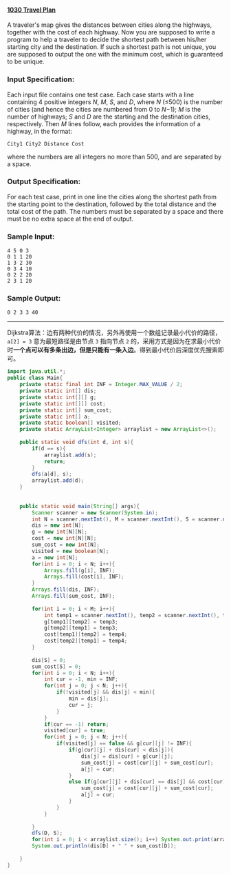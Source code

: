 #### [1030 Travel Plan](https://pintia.cn/problem-sets/994805342720868352/exam/problems/994805464397627392)

A traveler's map gives the distances between cities along the highways, together with the cost of each highway. Now you are supposed to write a program to help a traveler to decide the shortest path between his/her starting city and the destination. If such a shortest path is not unique, you are supposed to output the one with the minimum cost, which is guaranteed to be unique.

### Input Specification:

Each input file contains one test case. Each case starts with a line containing 4 positive integers *N*, *M*, *S*, and *D*, where *N* (≤500) is the number of cities (and hence the cities are numbered from 0 to *N*−1); *M* is the number of highways; *S* and *D* are the starting and the destination cities, respectively. Then *M* lines follow, each provides the information of a highway, in the format:

```
City1 City2 Distance Cost
```

where the numbers are all integers no more than 500, and are separated by a space.

### Output Specification:

For each test case, print in one line the cities along the shortest path from the starting point to the destination, followed by the total distance and the total cost of the path. The numbers must be separated by a space and there must be no extra space at the end of output.

### Sample Input:

```in
4 5 0 3
0 1 1 20
1 3 2 30
0 3 4 10
0 2 2 20
2 3 1 20
```

### Sample Output:

```out
0 2 3 3 40
```

---

Dijkstra算法：边有两种代价的情况，另外再使用一个数组记录最小代价的路径，`a[2] = 3` 意为最短路径是由节点 `3` 指向节点 `2` 的，采用方式是因为在求最小代价时**一个点可以有多条出边，但是只能有一条入边**。得到最小代价后深度优先搜索即可。

```java
import java.util.*;
public class Main{
    private static final int INF = Integer.MAX_VALUE / 2;
    private static int[] dis;
    private static int[][] g;
    private static int[][] cost;
    private static int[] sum_cost;
    private static int[] a;
    private static boolean[] visited;
    private static ArrayList<Integer> arraylist = new ArrayList<>();
    
    public static void dfs(int d, int s){
        if(d == s){
            arraylist.add(s);
            return;
        }
        dfs(a[d], s);
        arraylist.add(d);
    }
    
    
    public static void main(String[] args){
        Scanner scanner = new Scanner(System.in);
        int N = scanner.nextInt(), M = scanner.nextInt(), S = scanner.nextInt(), D = scanner.nextInt();
        dis = new int[N];
        g = new int[N][N];
        cost = new int[N][N];
        sum_cost = new int[N];
        visited = new boolean[N];
        a = new int[N];
        for(int i = 0; i < N; i++){
            Arrays.fill(g[i], INF);
            Arrays.fill(cost[i], INF);
        }
        Arrays.fill(dis, INF);
        Arrays.fill(sum_cost, INF);
        
        for(int i = 0; i < M; i++){
            int temp1 = scanner.nextInt(), temp2 = scanner.nextInt(), temp3 = scanner.nextInt(), temp4 = scanner.nextInt();
            g[temp1][temp2] = temp3;
            g[temp2][temp1] = temp3;
            cost[temp1][temp2] = temp4;
            cost[temp2][temp1] = temp4;
        }
        
        dis[S] = 0;
        sum_cost[S] = 0;
        for(int i = 0; i < N; i++){
            int cur = -1, min = INF;
            for(int j = 0; j < N; j++){
                if(!visited[j] && dis[j] < min){
                    min = dis[j];
                    cur = j;
                }
            }
            if(cur == -1) return;
            visited[cur] = true;
            for(int j = 0; j < N; j++){
                if(visited[j] == false && g[cur][j] != INF){
                    if(g[cur][j] + dis[cur] < dis[j]){
                        dis[j] = dis[cur] + g[cur][j];
                        sum_cost[j] = cost[cur][j] + sum_cost[cur];
                        a[j] = cur;
                    }
                    else if(g[cur][j] + dis[cur] == dis[j] && cost[cur][j] + sum_cost[cur] < sum_cost[j]){
                        sum_cost[j] = cost[cur][j] + sum_cost[cur];
                        a[j] = cur;
                    }
                }
            }
            
        }
        dfs(D, S);
        for(int i = 0; i < arraylist.size(); i++) System.out.print(arraylist.get(i) + " ");
        System.out.println(dis[D] + " " + sum_cost[D]);
        
    }
}
```

